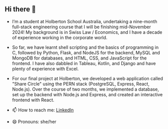 ## Hi there 👋

- I’m a student at Holberton School Australia, undertaking a nine-month full-stack engineering course that I will be finishing mid-November 2024! My background is in Swiss Law / Economics, and I have a decade of experience working in the corporate world. 

- So far, we have learnt shell scripting and the basics of programming in C, followed by Python, Flask, and NodeJS for the backend, MySQL and MongoDB for databases, and HTML, CSS, and JavaScript for the frontend. I have also dabbled in Tableau, Kotlin, and Django and have plenty of experience with Excel.
  
- For our final project at Holberton, we developed a web application called "Share Circle" using the PERN stack (PostgreSQL, Express, React, Node.js). Over the course of two months, we implemented a database, set up the backend with Node.js and Express, and created an interactive frontend with React.

- 📫 How to reach me: [LinkedIn](https://www.linkedin.com/in/carolezenruffinen)

- 😄 Pronouns: she/her 

